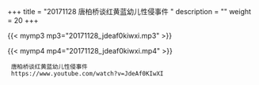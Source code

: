 +++
title = "20171128  唐柏桥谈红黄蓝幼儿性侵事件 "
description = ""
weight = 20
+++

{{< mymp3 mp3="20171128_jdeaf0kiwxi.mp3" >}}

{{< mymp4 mp4="20171128_jdeaf0kiwxi.mp4" >}}

     唐柏桥谈红黄蓝幼儿性侵事件 
     https://www.youtube.com/watch?v=JdeAf0KIwXI 
     
